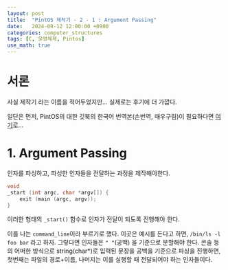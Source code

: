 ```yaml
---
layout: post
title:  "PintOS 제작기 - 2 - 1 : Argument Passing"
date:   2024-09-12 12:00:00 +0900
categories: computer_structures
tags: [C, 운영체제, Pintos]
use_math: true
---
```


# 서론
사실 제작기 라는 이름을 적어두었지만... 실제로는 후기에 더 가깝다.

일단은 먼저, PintOS의 대한 깃북의 한국어 번역본(손번역, 매우구림)이 필요하다면 [여기](https://lorkhan-0307.github.io/posts/pintOS_2/)로...

# 1. Argument Passing

인자를 파싱하고, 파싱한 인자들을 전달하는 과정을 제작해야한다.

```c
void
_start (int argc, char *argv[]) {
    exit (main (argc, argv));
}
```

이러한 형태의 `_start()` 함수로 인자가 전달이 되도록 진행해야 한다.

이를 나는 `command_line`이라 부르기로 했다. 이곳은 예시를 든다고 하면, `/bin/ls -l foo bar` 라고 하자.
그렇다면 인자들은 `" "`(공백) 을 기준으로 분할해야 한다. 콘솔 등의 어떠한 방식으로 string(char*)로 입력된 문장을 공백을 기준으로 파싱을 진행하면, 첫번째는 파일의 경로+이름, 나머지는 이를 실행할 때 전달되어야 하는 인자들이다.



